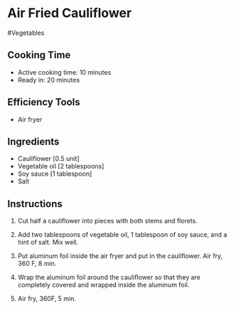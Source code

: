 # Air Fried Cauliflower

#Vegetables

## Cooking Time

- Active cooking time: 10 minutes
- Ready in: 20 minutes

## Efficiency Tools

- Air fryer

## Ingredients

- Cauliflower [0.5 unit]
- Vegetable oil [2 tablespoons]
- Soy sauce [1 tablespoon]
- Salt

## Instructions

1. Cut half a cauliflower into pieces with both stems and florets.

2. Add two tablespoons of vegetable oil, 1 tablespoon of soy sauce, and a hint of salt. Mix well.

3. Put aluminum foil inside the air fryer and put in the cauliflower. Air fry, 360 F, 8 min.

4. Wrap the aluminum foil around the cauliflower so that they are completely covered and wrapped inside the aluminum foil.

5. Air fry, 360F, 5 min.

